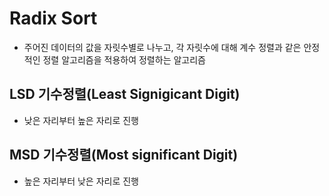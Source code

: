 # Radix Sort

- 주어진 데이터의 값을 자릿수별로 나누고, 각 자릿수에 대해 계수 정렬과 같은 안정적인 정렬 알고리즘을 적용하여 정렬하는 알고리즘

## LSD 기수정렬(Least Signigicant Digit)
- 낮은 자리부터 높은 자리로 진행

## MSD 기수정렬(Most significant Digit)
- 높은 자리부터 낮은 자리로 진행